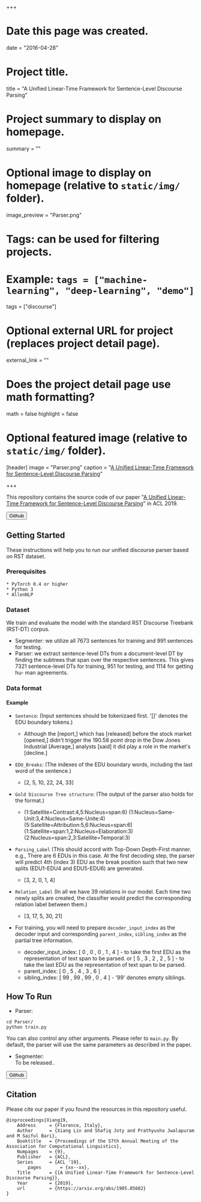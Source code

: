 +++
# Date this page was created.
date = "2016-04-28"

# Project title.
title = "A Unified Linear-Time Framework for Sentence-Level Discourse Parsing"

# Project summary to display on homepage.
summary = ""

# Optional image to display on homepage (relative to `static/img/` folder).
image_preview = "Parser.png"

# Tags: can be used for filtering projects.
# Example: `tags = ["machine-learning", "deep-learning", "demo"]`
tags = ["discourse"]

# Optional external URL for project (replaces project detail page).
external_link = ""

# Does the project detail page use math formatting?
math = false
highlight = false
# Optional featured image (relative to `static/img/` folder).
[header]
image = "Parser.png"
caption = "[A Unified Linear-Time Framework for Sentence-Level Discourse Parsing](https://arxiv.org/abs/1905.05682)"

+++

This repository contains the source code of our paper "[A Unified Linear-Time Framework for Sentence-Level Discourse Parsing](https://arxiv.org/abs/1905.05682)" in ACL 2019.

<form action="https://github.com/ntunlpsg/UnifiedParser_RST">
    <input type="submit" value="Github" />
</form>

## Getting Started

These instructions will help you to run our unified discourse parser based on RST dataset.

### Prerequisites

```
* PyTorch 0.4 or higher
* Python 3
* AllenNLP
```

### Dataset

We train and evaluate the model with the standard RST Discourse Treebank (RST-DT) corpus. 
* Segmenter: we utilize all 7673 sentences for training and 991 sentences for testing. 
* Parser: we extract sentence-level DTs from a document-level DT by finding the subtrees that span over the respective sentences. This gives 7321 sentence-level DTs for training, 951 for testing, and 1114 for getting hu- man agreements. 

### Data format
#### Example
* `Sentence`: (Input sentences should be tokenizaed first. '[]' denotes the EDU boundary tokens.) <br>
    * Although the [report,] which has [released] before the stock market [opened,] didn't trigger the 190.58 point drop in the Dow Jones Industrial [Average,] analysts [said] it did play a role in the market's [decline.]  <br>

* `EDU_Breaks`: (The indexes of the EDU boundary words, including the last word of the sentence.) <br>
    * [2, 5, 10, 22, 24, 33] <br>

* `Gold Discourse Tree structure`: (The output of the parser also holds for the format.) <br>
   * (1:Satellite=Contrast:4,5:Nucleus=span:6) (1:Nucleus=Same-Unit:3,4:Nucleus=Same-Unite:4) (5:Satellite=Attribution:5,6:Nucleus=span:6) (1:Satellite=span:1,2:Nucleus=Elaboration:3) (2:Nucleus=span:2,3:Satellite=Temporal:3) <br>

* `Parsing_Label` (This should accord with Top-Down Depth-First manner. e.g., There are 6 EDUs in this case. At the first decoding step, the parser will predict 4th (index 3) EDU as the break position such that two new splits (EDU1-EDU4 and EDU5-EDU6) are generated. <br>
    * [3, 2, 0, 1, 4] <br>

* `Relation_Label` (In all we have 39 relations in our model. Each time two newly splits are created, the classifier would predict the corresponding relation label between them.) <br>
    * [3, 17, 5, 30, 21] <br>
    
* For training, you will need to prepare `decoder_input_index` as the decoder input and corresponding `parent_index`, `sibling_index` as the partial tree information.
   * decoder_input_index: [ 0 , 0 , 0 , 1 , 4 ] - to take the first EDU as the representation of text span to be parsed. or [ 5 , 3 , 2 , 2 , 5 ] - to take the last EDU as the representation of text span to be parsed. 
   * parent_index: [ 0 , 5 , 4 , 3 , 6 ]
   * sibling_index: [ 99 , 99 , 99 , 0 , 4 ]  - '99' denotes empty siblings.


## How To Run
* Parser: <br>
```
cd Parser/
python train.py
```
You can also control any other arguments. Please refer to `main.py`. By default, the parser will use the same parameters as described in the paper.

* Segmenter: <br>
To be released..


<form action="https://github.com/ntunlpsg/UnifiedParser_RST">
    <input type="submit" value="Github" />
</form>



## Citation
Please cite our paper if you found the resources in this repository useful.
```
@inproceedings{Xiang19,
	Address     = {Florence, Italy},
	Author      = {Xiang Lin and Shafiq Joty and Prathyusha Jwalapuram and M Saiful Bari},
	Booktitle   = {Proceedings of the 57th Annual Meeting of the Association for Computational Linguistics},
	Numpages    = {9},
	Publisher   = {ACL},
	Series      = {ACL '19},
        pages       = {xx--xx},
	Title       = {{A Unified Linear-Time Framework for Sentence-Level Discourse Parsing}},
	Year        = {2019},
	url         = {https://arxiv.org/abs/1905.05682}
}	
```